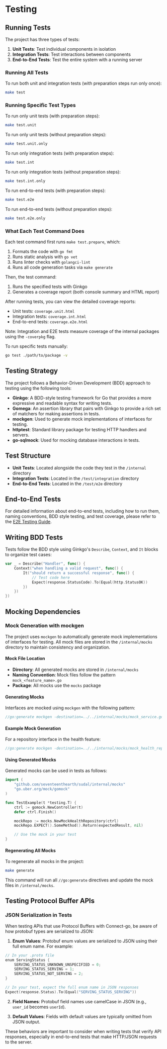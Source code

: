 # Testing

## Running Tests

The project has three types of tests:

1. **Unit Tests**: Test individual components in isolation
2. **Integration Tests**: Test interactions between components
3. **End-to-End Tests**: Test the entire system with a running server

### Running All Tests

To run both unit and integration tests (with preparation steps run only once):

```bash
make test
```

### Running Specific Test Types

To run only unit tests (with preparation steps):

```bash
make test.unit
```

To run only unit tests (without preparation steps):

```bash
make test.unit.only
```

To run only integration tests (with preparation steps):

```bash
make test.int
```

To run only integration tests (without preparation steps):

```bash
make test.int.only
```

To run end-to-end tests (with preparation steps):

```bash
make test.e2e
```

To run end-to-end tests (without preparation steps):

```bash
make test.e2e.only
```

### What Each Test Command Does

Each test command first runs `make test.prepare`, which:
1. Formats the code with `go fmt`
2. Runs static analysis with `go vet`
3. Runs linter checks with `golangci-lint`
4. Runs all code generation tasks via `make generate`

Then, the test command:
1. Runs the specified tests with Ginkgo
2. Generates a coverage report (both console summary and HTML report)

After running tests, you can view the detailed coverage reports:
- Unit tests: `coverage.unit.html`
- Integration tests: `coverage.int.html`
- End-to-end tests: `coverage.e2e.html`

Note: Integration and E2E tests measure coverage of the internal packages using the `-coverpkg` flag.

To run specific tests manually:

```bash
go test ./path/to/package -v
```

## Testing Strategy

The project follows a Behavior-Driven Development (BDD) approach to testing using the following tools:

- **Ginkgo**: A BDD-style testing framework for Go that provides a more expressive and readable syntax for writing tests.
- **Gomega**: An assertion library that pairs with Ginkgo to provide a rich set of matchers for making assertions in tests.
- **mockgen**: Used to generate mock implementations of interfaces for testing.
- **httptest**: Standard library package for testing HTTP handlers and servers.
- **go-sqlmock**: Used for mocking database interactions in tests.

## Test Structure

- **Unit Tests**: Located alongside the code they test in the `/internal` directory
- **Integration Tests**: Located in the `/test/integration` directory
- **End-to-End Tests**: Located in the `/test/e2e` directory

## End-to-End Tests

For detailed information about end-to-end tests, including how to run them, naming conventions, BDD style testing, and test coverage, please refer to the [E2E Testing Guide](e2e-testing-guide.md).

## Writing BDD Tests

Tests follow the BDD style using Ginkgo's `Describe`, `Context`, and `It` blocks to organize test cases:

```go
var _ = Describe("Handler", func() {
    Context("when handling a valid request", func() {
        It("should return a successful response", func() {
            // Test code here
            Expect(response.StatusCode).To(Equal(http.StatusOK))
        })
    })
})
```

## Mocking Dependencies

### Mock Generation with mockgen

The project uses `mockgen` to automatically generate mock implementations of interfaces for testing. All mock files are stored in the `/internal/mocks` directory to maintain consistency and organization.

#### Mock File Location

- **Directory**: All generated mocks are stored in `/internal/mocks`
- **Naming Convention**: Mock files follow the pattern `mock_<feature_name>.go`
- **Package**: All mocks use the `mocks` package

#### Generating Mocks

Interfaces are mocked using `mockgen` with the following pattern:

```go
//go:generate mockgen -destination=../../internal/mocks/mock_service.go -package=mocks github.com/seventeenthearth/sudal/internal/feature/example Service
```

#### Example Mock Generation

For a repository interface in the health feature:

```go
//go:generate mockgen -destination=../../internal/mocks/mock_health_repository.go -package=mocks github.com/seventeenthearth/sudal/internal/feature/health/domain/repo HealthRepository
```

#### Using Generated Mocks

Generated mocks can be used in tests as follows:

```go
import (
    "github.com/seventeenthearth/sudal/internal/mocks"
    "go.uber.org/mock/gomock"
)

func TestExample(t *testing.T) {
    ctrl := gomock.NewController(t)
    defer ctrl.Finish()

    mockRepo := mocks.NewMockHealthRepository(ctrl)
    mockRepo.EXPECT().SomeMethod().Return(expectedResult, nil)

    // Use the mock in your test
}
```

#### Regenerating All Mocks

To regenerate all mocks in the project:

```bash
make generate
```

This command will run all `//go:generate` directives and update the mock files in `/internal/mocks`.

## Testing Protocol Buffer APIs

### JSON Serialization in Tests

When testing APIs that use Protocol Buffers with Connect-go, be aware of how protobuf types are serialized to JSON:

1. **Enum Values**: Protobuf enum values are serialized to JSON using their full enum name. For example:

```go
// In your .proto file
enum ServingStatus {
    SERVING_STATUS_UNKNOWN_UNSPECIFIED = 0;
    SERVING_STATUS_SERVING = 1;
    SERVING_STATUS_NOT_SERVING = 2;
}

// In your test, expect the full enum name in JSON responses
Expect(response.Status).To(Equal("SERVING_STATUS_SERVING"))
```

2. **Field Names**: Protobuf field names use camelCase in JSON (e.g., `user_id` becomes `userId`).

3. **Default Values**: Fields with default values are typically omitted from JSON output.

These behaviors are important to consider when writing tests that verify API responses, especially in end-to-end tests that make HTTP/JSON requests to the server.
